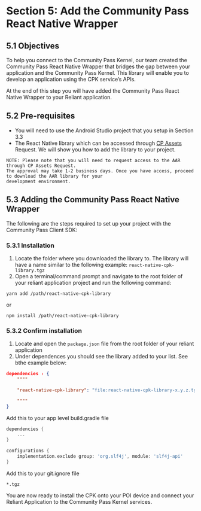 # Section 5: Add the Community Pass React Native Wrapper

## 5.1 Objectives

To help you connect to the Community Pass Kernel, our team created the Community Pass React Native Wrapper that bridges the gap between your application and the Community Pass Kernel. This library will enable you to develop an application using the CPK service’s APIs.

At the end of this step you will have added the Community Pass React Native Wrapper to your Reliant application.

## 5.2 Pre-requisites

- You will need to use the Android Studio project that you setup in Section 3.3
- The React Native library which can be accessed through [CP Assets](https://developer.mastercard.com/cp-kernel-integration-api/documentation/cp-assets/cp-assets-request/) Request. We will show you how to add the library to your project.

```
NOTE: Please note that you will need to request access to the AAR through CP Assets Request.
The approval may take 1-2 business days. Once you have access, proceed to download the AAR library for your
development environment.
```

## 5.3 Adding the Community Pass React Native Wrapper

The following are the steps required to set up your project with the Community Pass Client SDK:

### 5.3.1 Installation

1. Locate the folder where you downloaded the library to. The library will have a name similar to the following example: `react-native-cpk-library.tgz`
2. Open a terminal/command prompt and navigate to the root folder of your reliant application project and run the following command:

```
yarn add /path/react-native-cpk-library
```

or

```
npm install /path/react-native-cpk-library
```

### 5.3.2 Confirm installation

1. Locate and open the `package.json` file from the root folder of your reliant application
2. Under dependences you should see the library added to your list. See bthe example below:

```json
dependencies : {
    """"

    "react-native-cpk-library": "file:react-native-cpk-library-x.y.z.tgz",

    """"
}
```

Add this to your app level build.gradle file

```gradle
dependencies {
    ...
}

configurations {
    implementation.exclude group: 'org.slf4j', module: 'slf4j-api'
}
```

Add this to your git.ignore file

```ignore
*.tgz
```

You are now ready to install the CPK onto your POI device and connect your Reliant Application to the Community Pass Kernel services.
